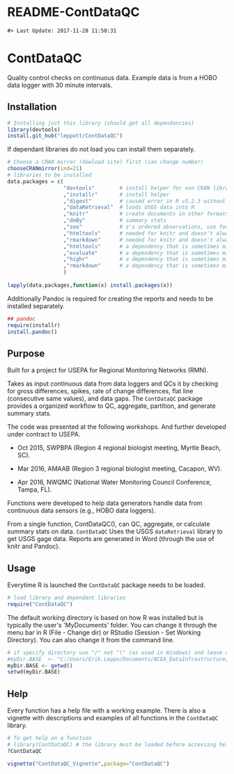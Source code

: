 README-ContDataQC
================

<!-- README.md is generated from README.Rmd. Please edit that file -->
    #> Last Update: 2017-11-28 11:50:31

ContDataQC
==========

Quality control checks on continuous data. Example data is from a HOBO data logger with 30 minute intervals.

Installation
------------

``` r
# Installing just this library (should get all dependancies)
library(devtools) 
install.git_hub("leppott/ContDataQC")
```

If dependant libraries do not load you can install them separately.

``` r
# Choose a CRAN mirror (dowload site) first (can change number)
chooseCRANmirror(ind=21) 
# libraries to be installed
data.packages = c(                  
                  "devtools"        # install helper for non CRAN libraries
                  ,"installr"       # install helper
                  ,"digest"         # caused error in R v3.2.3 without it
                  ,"dataRetrieval"  # loads USGS data into R
                  ,"knitr"          # create documents in other formats (e.g., PDF or Word)
                  ,"doBy"           # summary stats
                  ,"zoo"            # z's ordered observations, use for rolling sd calc
                  ,"htmltools"      # needed for knitr and doesn't always install properly with Pandoc
                  ,"rmarkdown"      # needed for knitr and doesn't always install properly with Pandoc
                  ,"htmltools"      # a dependency that is sometimes missed.
                  ,"evaluate"       # a dependency that is sometimes missed.
                  ,"highr"          # a dependency that is sometimes missed.
                  ,"rmarkdown"      # a dependency that is sometimes missed.
                  )
                  
lapply(data.packages,function(x) install.packages(x))
```

Additionally Pandoc is required for creating the reports and needs to be installed separately.

``` r
## pandoc
require(installr)
install.pandoc()
```

Purpose
-------

Built for a project for USEPA for Regional Monitoring Networks (RMN).

Takes as input continuous data from data loggers and QCs it by checking for gross differences, spikes, rate of change differences, flat line (consecutive same values), and data gaps. The `ContDataQC` package provides a organized workflow to QC, aggregate, partition, and generate summary stats.

The code was presented at the following workshops. And further developed under contract to USEPA.

-   Oct 2015, SWPBPA (Region 4 regional biologist meeting, Myrtle Beach, SC).

-   Mar 2016, AMAAB (Region 3 regional biologist meeting, Cacapon, WV).

-   Apr 2016, NWQMC (National Water Monitoring Council Conference, Tampa, FL).

Functions were developed to help data generators handle data from continuous data sensors (e.g., HOBO data loggers).

From a single function, ContDataQC(), can QC, aggregate, or calculate summary stats on data. `ContDataQC` Uses the USGS `dataRetrieval` library to get USGS gage data. Reports are generated in Word (through the use of knitr and Pandoc).

Usage
-----

Everytime R is launched the `ContDataQC` package needs to be loaded.

``` r
# load library and dependant libraries
require("ContDataQC")
```

The default working directory is based on how R was installed but is typically the user's 'MyDocuments' folder. You can change it through the menu bar in R (File - Change dir) or RStudio (Session - Set Working Directory). You can also change it from the command line.

``` r
# if specify directory use "/" not "\" (as used in Windows) and leave off final "/" (example below).
#myDir.BASE  <- "C:/Users/Erik.Leppo/Documents/NCEA_DataInfrastructure/Erik"
myDir.BASE <- getwd()
setwd(myDir.BASE)
```

Help
----

Every function has a help file with a working example. There is also a vignette with descriptions and examples of all functions in the `ContDataQC` library.

``` r
# To get help on a function
# library(ContDataQC) # the library must be loaded before accessing help
?ContDataQC
```

``` r
vignette("ContDataQC_Vignette",package="ContDataQC")
```
